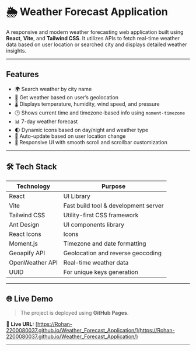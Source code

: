 # 🌦️ Weather Forecast Application

A responsive and modern weather forecasting web application built using **React**, **Vite**, and **Tailwind CSS**. It utilizes APIs to fetch real-time weather data based on user location or searched city and displays detailed weather insights.

---

##  Features

- 🌍 Search weather by city name
- 📍 Get weather based on user’s geolocation
- 🌡️ Displays temperature, humidity, wind speed, and pressure
- 🕒 Shows current time and timezone-based info using `moment-timezone`
- 📊 7-day weather forecast
- 🌓 Dynamic icons based on day/night and weather type
- 🔄 Auto-update based on user location change
- 🎨 Responsive UI with smooth scroll and scrollbar customization

---

## 🛠️ Tech Stack

| Technology      | Purpose                            |
|----------------|-------------------------------------|
| React           | UI Library                         |
| Vite            | Fast build tool & development server |
| Tailwind CSS    | Utility-first CSS framework         |
| Ant Design      | UI components library               |
| React Icons     | Icons                              |
| Moment.js       | Timezone and date formatting       |
| Geoapify API    | Geolocation and reverse geocoding  |
| OpenWeather API | Real-time weather data             |
| UUID            | For unique keys generation         |

---


## 🌐 Live Demo

> The project is deployed using **GitHub Pages**.

🔗 **Live URL:** [https://Rohan-2200080037.github.io/Weather_Forecast_Application/](https://Rohan-2200080037.github.io/Weather_Forecast_Application/)

---
